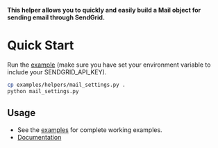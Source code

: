 **This helper allows you to quickly and easily build a Mail object for sending email through SendGrid.**

# Quick Start

Run the [example](https://github.com/sendgrid/sendgrid-python/tree/master/examples) (make sure you have set your environment variable to include your SENDGRID_API_KEY).

```bash
cp examples/helpers/mail_settings.py .
python mail_settings.py
```

## Usage

- See the [examples](https://github.com/sendgrid/sendgrid-python/tree/master/examples) for complete working examples.
- [Documentation](https://sendgrid.com/docs/API_Reference/Web_API_v3/Mail/overview.html)
